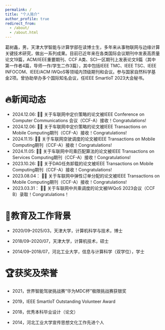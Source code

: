 ```yaml
---
permalink: /
title: "个人简介"
author_profile: true
redirect_from: 
  - /about/
  - /about.html
---
```


葛树鑫，男，天津大学智能与计算学部在读博士生，多年来从事物联网与边缘计算关键技术研究，做出一系列成果。目前已近年来在各类国际会议期刊中发表高质量论文19篇，ACM/IEEE重要期刊、CCF A类、SCI一区期刊上发表论文9篇（其中第一作者4篇，导师一作/学生二作3篇），其中包括IEEE TMC、IEEE TSC、IEEE INFOCOM、IEEE/ACM IWQoS等领域内顶级期刊和会议。参与国家自然科学基金2项。曾协助举办多个国际知名会议，任IEEE SmartIoT 2023大会秘书。


🔥新闻动态
======

- 2024.12.06:  🎉🎉 关于车联网中定价策略的论文被IEEE Conference on Computer Communications 会议（CCF-A）接收！Congratulations!
- 2024.12.06:  🎉🎉 关于车联网中定价策略的论文被IEEE Transactions on Mobile Computing期刊（CCF-A）接收！Congratulations!
- 2024.11.15:  🎉🎉 关于车联网空驶调度的论文被IEEE Transactions on Mobile Computing期刊（CCF-A）接收！Congratulations!
- 2024.11.05:  🎉🎉 关于车联网中司乘匹配算法的论文被IEEE Transactions on Services Computing期刊（CCF-A）接收！Congratulations!
- 2023.10.26:  🎉🎉 关于DAG任务卸载的论文被IEEE Transactions on Mobile Computing期刊（CCF-A）接收！Congratulations!
- 2023.08.04： 🎉🎉 关于车联网中弹性订单分配的论文被IEEE Transactions on Mobile Computing期刊（CCF-A）接收！Congratulations!
- 2023.03.31： 🎉🎉 关于车联网中共乘调度的论文被IWQoS 2023会议（CCF B）录取！Congratulations！


📖教育及工作背景
======

- 2020/09–2025/03，天津大学，计算机科学与技术，博士

- 2018/09–2020/07，天津大学，计算机技术，硕士

- 2014/09–2018/07，河北工业大学，信息与计算科学（双学位），学士


🏆获奖及荣誉
======

-	2021，世界智能驾驶挑战赛“华为MDC杯”极限挑战赛获银奖
  
-	2019，IEEE SmartIoT Outstanding Volunteer Award
  
-	2018，优秀本科毕业设计（论文）
  
-	2014，河北工业大学宣传思想文化工作先进个人


